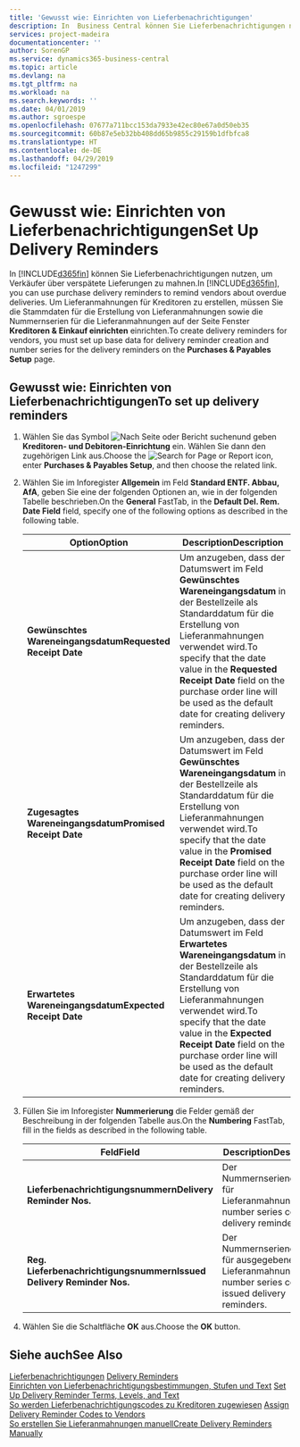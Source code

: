 ```yaml
---
title: 'Gewusst wie: Einrichten von Lieferbenachrichtigungen'
description: In  Business Central können Sie Lieferbenachrichtigungen nutzen, um Verkäufer über verspätete Lieferungen zu mahnen.
services: project-madeira
documentationcenter: ''
author: SorenGP
ms.service: dynamics365-business-central
ms.topic: article
ms.devlang: na
ms.tgt_pltfrm: na
ms.workload: na
ms.search.keywords: ''
ms.date: 04/01/2019
ms.author: sgroespe
ms.openlocfilehash: 07677a711bcc153da7933e42ec80e67a0d50eb35
ms.sourcegitcommit: 60b87e5eb32bb408dd65b9855c29159b1dfbfca8
ms.translationtype: HT
ms.contentlocale: de-DE
ms.lasthandoff: 04/29/2019
ms.locfileid: "1247299"
---
```

# <a name="set-up-delivery-reminders"></a><span data-ttu-id="3252a-103">Gewusst wie: Einrichten von Lieferbenachrichtigungen</span><span class="sxs-lookup"><span data-stu-id="3252a-103">Set Up Delivery Reminders</span></span>
<span data-ttu-id="3252a-104">In [!INCLUDE[d365fin](../../includes/d365fin_md.md)] können Sie Lieferbenachrichtigungen nutzen, um Verkäufer über verspätete Lieferungen zu mahnen.</span><span class="sxs-lookup"><span data-stu-id="3252a-104">In [!INCLUDE[d365fin](../../includes/d365fin_md.md)], you can use purchase delivery reminders to remind vendors about overdue deliveries.</span></span> <span data-ttu-id="3252a-105">Um Lieferanmahnungen für Kreditoren zu erstellen, müssen Sie die Stammdaten für die Erstellung von Lieferanmahnungen sowie die Nummernserien für die Lieferanmahnungen auf der Seite Fenster **Kreditoren & Einkauf einrichten** einrichten.</span><span class="sxs-lookup"><span data-stu-id="3252a-105">To create delivery reminders for vendors, you must set up base data for delivery reminder creation and number series for the delivery reminders on the **Purchases & Payables Setup** page.</span></span>  

## <a name="to-set-up-delivery-reminders"></a><span data-ttu-id="3252a-106">Gewusst wie: Einrichten von Lieferbenachrichtigungen</span><span class="sxs-lookup"><span data-stu-id="3252a-106">To set up delivery reminders</span></span>  

1.  <span data-ttu-id="3252a-107">Wählen Sie das Symbol ![Nach Seite oder Bericht suchen](../../media/ui-search/search_small.png "Nach Seite oder Bericht  suchen")und geben **Kreditoren- und Debitoren-Einrichtung** ein. Wählen Sie dann den zugehörigen Link aus.</span><span class="sxs-lookup"><span data-stu-id="3252a-107">Choose the ![Search for Page or Report](../../media/ui-search/search_small.png "Search for Page or Report icon") icon, enter **Purchases & Payables Setup**, and then choose the related link.</span></span>  
2.  <span data-ttu-id="3252a-108">Wählen Sie im Inforegister **Allgemein** im Feld **Standard ENTF. Abbau, AfA**, geben Sie eine der folgenden Optionen an, wie in der folgenden Tabelle beschrieben.</span><span class="sxs-lookup"><span data-stu-id="3252a-108">On the **General** FastTab, in the **Default Del. Rem. Date Field** field, specify one of the following options as described in the following table.</span></span>  

    |<span data-ttu-id="3252a-109">Option</span><span class="sxs-lookup"><span data-stu-id="3252a-109">Option</span></span>|<span data-ttu-id="3252a-110">Description</span><span class="sxs-lookup"><span data-stu-id="3252a-110">Description</span></span>|  
    |----------------------------------|---------------------------------------|  
    |<span data-ttu-id="3252a-111">**Gewünschtes Wareneingangsdatum**</span><span class="sxs-lookup"><span data-stu-id="3252a-111">**Requested Receipt Date**</span></span>|<span data-ttu-id="3252a-112">Um anzugeben, dass der Datumswert im Feld **Gewünschtes Wareneingangsdatum** in der Bestellzeile als Standarddatum für die Erstellung von Lieferanmahnungen verwendet wird.</span><span class="sxs-lookup"><span data-stu-id="3252a-112">To specify that the date value in the **Requested Receipt Date** field on the purchase order line will be used as the default date for creating delivery reminders.</span></span>|  
    |<span data-ttu-id="3252a-113">**Zugesagtes Wareneingangsdatum**</span><span class="sxs-lookup"><span data-stu-id="3252a-113">**Promised Receipt Date**</span></span>|<span data-ttu-id="3252a-114">Um anzugeben, dass der Datumswert im Feld **Gewünschtes Wareneingangsdatum** in der Bestellzeile als Standarddatum für die Erstellung von Lieferanmahnungen verwendet wird.</span><span class="sxs-lookup"><span data-stu-id="3252a-114">To specify that the date value in the **Promised Receipt Date** field on the purchase order line will be used as the default date for creating delivery reminders.</span></span>|  
    |<span data-ttu-id="3252a-115">**Erwartetes Wareneingangsdatum**</span><span class="sxs-lookup"><span data-stu-id="3252a-115">**Expected Receipt Date**</span></span>|<span data-ttu-id="3252a-116">Um anzugeben, dass der Datumswert im Feld **Erwartetes Wareneingangsdatum** in der Bestellzeile als Standarddatum für die Erstellung von Lieferanmahnungen verwendet wird.</span><span class="sxs-lookup"><span data-stu-id="3252a-116">To specify that the date value in the **Expected Receipt Date** field on the purchase order line will be used as the default date for creating delivery reminders.</span></span>|  

3.  <span data-ttu-id="3252a-117">Füllen Sie im Inforegister **Nummerierung** die Felder gemäß der Beschreibung in der folgenden Tabelle aus.</span><span class="sxs-lookup"><span data-stu-id="3252a-117">On the **Numbering** FastTab, fill in the fields as described in the following table.</span></span>  

    |<span data-ttu-id="3252a-118">Feld</span><span class="sxs-lookup"><span data-stu-id="3252a-118">Field</span></span>|<span data-ttu-id="3252a-119">Description</span><span class="sxs-lookup"><span data-stu-id="3252a-119">Description</span></span>|  
    |---------------------------------|---------------------------------------|  
    |<span data-ttu-id="3252a-120">**Lieferbenachrichtigungsnummern**</span><span class="sxs-lookup"><span data-stu-id="3252a-120">**Delivery Reminder Nos.**</span></span>|<span data-ttu-id="3252a-121">Der Nummernseriencode für Lieferanmahnungen.</span><span class="sxs-lookup"><span data-stu-id="3252a-121">The number series code for delivery reminders.</span></span>|  
    |<span data-ttu-id="3252a-122">**Reg. Lieferbenachrichtigungsnummern**</span><span class="sxs-lookup"><span data-stu-id="3252a-122">**Issued Delivery Reminder Nos.**</span></span>|<span data-ttu-id="3252a-123">Der Nummernseriencode für ausgegebene Lieferanmahnungen.</span><span class="sxs-lookup"><span data-stu-id="3252a-123">The number series code for issued delivery reminders.</span></span>|  

4.  <span data-ttu-id="3252a-124">Wählen Sie die Schaltfläche **OK** aus.</span><span class="sxs-lookup"><span data-stu-id="3252a-124">Choose the **OK** button.</span></span>  

## <a name="see-also"></a><span data-ttu-id="3252a-125">Siehe auch</span><span class="sxs-lookup"><span data-stu-id="3252a-125">See Also</span></span>  
 <span data-ttu-id="3252a-126">[Lieferbenachrichtigungen](delivery-reminders.md) </span><span class="sxs-lookup"><span data-stu-id="3252a-126">[Delivery Reminders](delivery-reminders.md) </span></span>  
 <span data-ttu-id="3252a-127">[Einrichten von Lieferbenachrichtigungsbestimmungen, Stufen und Text](how-to-set-up-delivery-reminder-terms-levels-and-text.md) </span><span class="sxs-lookup"><span data-stu-id="3252a-127">[Set Up Delivery Reminder Terms, Levels, and Text](how-to-set-up-delivery-reminder-terms-levels-and-text.md) </span></span>  
 <span data-ttu-id="3252a-128">[So werden Lieferbenachrichtigungscodes zu Kreditoren zugewiesen](how-to-assign-delivery-reminder-codes-to-vendors.md) </span><span class="sxs-lookup"><span data-stu-id="3252a-128">[Assign Delivery Reminder Codes to Vendors](how-to-assign-delivery-reminder-codes-to-vendors.md) </span></span>  
 [<span data-ttu-id="3252a-129">So erstellen Sie Lieferanmahnungen manuell</span><span class="sxs-lookup"><span data-stu-id="3252a-129">Create Delivery Reminders Manually</span></span>](how-to-create-delivery-reminders-manually.md)
